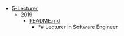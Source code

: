 - <a href = "E:\Node_projects\Node_Way\ArchivTSH_2\ArhivTimur_2\Certificate-master\5-Lecturer\cat.5-Lecturer\dir.5-Lecturer.md">5-Lecturer</a>
    - <a href = "E:\Node_projects\Node_Way\ArchivTSH_2\ArhivTimur_2\Certificate-master\5-Lecturer\2019\cat.2019\dir.2019.md">2019</a>
        - <a href = "E:\Node_projects\Node_Way\ArchivTSH_2\ArhivTimur_2\Certificate-master\5-Lecturer\2019\README.md">README.md</a>
            - *# Lecturer in Software Engineer
    
